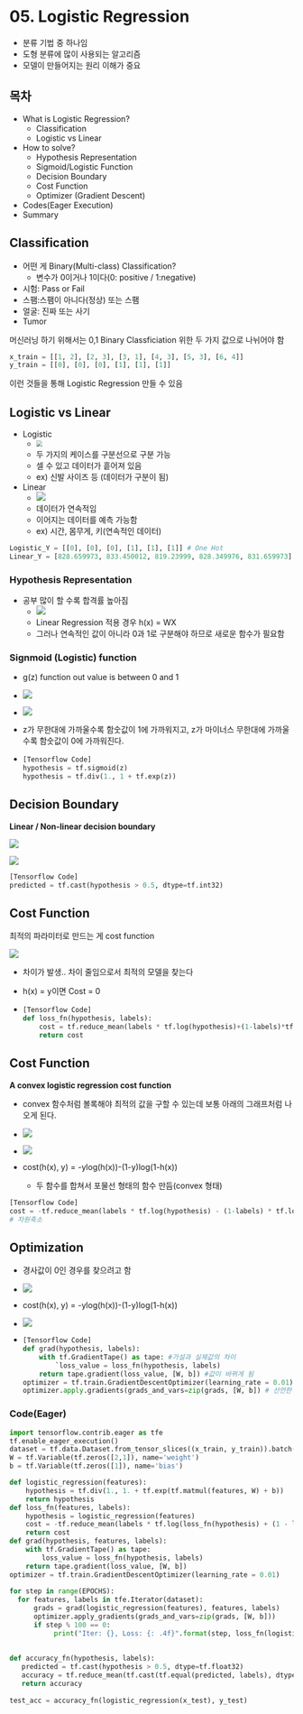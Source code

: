 # 05. Logistic Regression

- 분류 기법 중 하나임
- 도형 분류에 많이 사용되는 알고리즘
- 모델이 만들어지는 원리 이해가 중요

## 목차

- What is Logistic Regression?
  - Classification
  - Logistic vs Linear
- How to solve?
  - Hypothesis Representation
  - Sigmoid/Logistic Function
  - Decision Boundary
  - Cost Function
  - Optimizer (Gradient Descent)
- Codes(Eager Execution)
- Summary

## Classification

- 어떤 게 Binary(Multi-class) Classification?
  - 변수가 0이거나 1이다(0: positive / 1:negative)
- 시험: Pass or Fail
- 스팸:스팸이 아니다(정상) 또는 스팸
- 얼굴: 진짜 또는 사기
- Tumor

 머신러닝 하기 위해서는 0,1 Binary Classficiation 위한 두 가지 값으로 나뉘어야 함

```python
x_train = [[1, 2], [2, 3], [3, 1], [4, 3], [5, 3], [6, 4]]
y_train = [[0], [0], [0], [1], [1], [1]]
```

이런 것들을 통해 Logistic Regression 만들 수 있음

## Logistic vs Linear

- Logistic
  - <img src="pic/LRg.PNG" style="zoom:67%;" />
  - 두 가지의 케이스를 구분선으로 구분 가능
  - 셀 수 있고 데이터가 흩어져 있음
  - ex) 신발 사이즈 등 (데이터가 구분이 됨)
- Linear
  - ![](pic/lR.PNG)
  - 데이터가 연속적임
  - 이어지는 데이터를 예측 가능함
  - ex) 시간, 몸무게, 키(연속적인 데이터)

```python
Logistic_Y = [[0], [0], [0], [1], [1], [1]] # One Hot
Linear_Y = [828.659973, 833.450012, 819.23999, 828.349976, 831.659973] # Numeric
```

### Hypothesis Representation

- 공부 많이 할 수록 합격률 높아짐
  - ![](pic/hp.PNG)
  - Linear Regression 적용 경우 h(x) = WX
  - 그러나 연속적인 값이 아니라 0과 1로 구분해야 하므로 새로운 함수가 필요함

### Signmoid (Logistic) function

- g(z) function out value is between 0 and 1
- ![](pic/gzfunc.PNG)

- ![](pic/proc.PNG)

- z가 무한대에 가까울수록 함숫값이 1에 가까워지고, z가 마이너스 무한대에 가까울수록 함숫값이 0에 가까워진다. 

- ```python 
  [Tensorflow Code]
  hypothesis = tf.sigmoid(z)
  hypothesis = tf.div(1., 1 + tf.exp(z))
  ```

## Decision Boundary

**Linear / Non-linear decision boundary**

![](pic/db_1.PNG)

![](pic/db_2.PNG)

```python
[Tensorflow Code]
predicted = tf.cast(hypothesis > 0.5, dtype=tf.int32)
```

## Cost Function

최적의 파라미터로 만드는 게 cost function

![](pic/lrg_52.PNG)

- 차이가 발생.. 차이 줄임으로서 최적의 모델을 찾는다

- h(x) = y이면 Cost = 0

- ```python
  [Tensorflow Code]
  def loss_fn(hypothesis, labels):
      cost = tf.reduce_mean(labels * tf.log(hypothesis)+(1-labels)*tf.log(1-hypothesis))
      return cost
  ```

## Cost Function

**A convex logistic regression cost function**

- convex 함수처럼 볼록해야 최적의 값을 구할 수 있는데 보통 아래의 그래프처럼 나오게 된다.
- ![](pic/cf_2.PNG)

- ![](pic/cf_#.PNG)

- cost(h(x), y) = -ylog(h(x))-(1-y)log(1-h(x))
  - 두 함수를 합쳐서 포물선 형태의 함수 만듬(convex 형태)

```python
[Tensorflow Code]
cost = -tf.reduce_mean(labels * tf.log(hypothesis) - (1-labels) * tf.log(1-hypothesis))
# 차원축소
```

## Optimization

- 경사값이 0인 경우를 찾으려고 함

- ![](pic/cost_4.PNG)

- cost(h(x), y) = -ylog(h(x))-(1-y)log(1-h(x))

- ![](pic/opt.PNG)

- ```python
  [Tensorflow Code]
  def grad(hypothesis, labels):
      with tf.GradientTape() as tape: #가설과 실제값의 차이
          `loss_value = loss_fn(hypothesis, labels)
      return tape.gradient(loss_value, [W, b]) #값이 바뀌게 됨
  optimizer = tf.train.GradientDescentOptimizer(learning_rate = 0.01)
  optimizer.apply.gradients(grads_and_vars=zip(grads, [W, b]) # 선언한 함수와 ([W, b]는 모델값) 통해 최적값 구함
  ```

### Code(Eager)

```python
import tensorflow.contrib.eager as tfe
tf.enable_eager_execution()
dataset = tf.data.Dataset.from_tensor_slices((x_train, y_train)).batch(len(x_train))
W = tf.Variable(tf.zeros([2,1]), name='weight')
b = tf.Variable(tf.zeros([1]), name='bias')

def logistic_regression(features):
    hypothesis = tf.div(1., 1. + tf.exp(tf.matmul(features, W) + b))
    return hypothesis
def loss_fn(features, labels):
    hypothesis = logistic_regression(features)
    cost = -tf.reduce_mean(labels * tf.log(loss_fn(hypothesis) + (1 - labels) * tf.log(1 - hypothesis))
    return cost
def grad(hypothesis, features, labels):
    with tf.GradientTape() as tape:
        loss_value = loss_fn(hypothesis, labels)
    return tape.gradient(loss_value, [W, b])
optimizer = tf.train.GradientDescentOptimizer(learning_rate = 0.01)
                           
for step in range(EPOCHS):
  for features, labels in tfe.Iterator(dataset):
      grads = grad(logistic_regression(features), features, labels)
      optimizer.apply_gradients(grads_and_vars=zip(grads, [W, b]))
      if step % 100 == 0:
           print("Iter: {}, Loss: {: .4f}".format(step, loss_fn(logistic_regression(features), labels)))
                           
                           
def accuracy_fn(hypothesis, labels):
   predicted = tf.cast(hypothesis > 0.5, dtype=tf.float32)
   accuracy = tf.reduce_mean(tf.cast(tf.equal(predicted, labels), dtype = tf.int32))
   return accuracy
                           
test_acc = accuracy_fn(logistic_regression(x_test), y_test)
```
